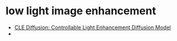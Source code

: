 # low light image enhancement

- [CLE Diffusion: Controllable Light Enhancement Diffusion Model](https://arxiv.org/pdf/2308.06725.pdf)
- 